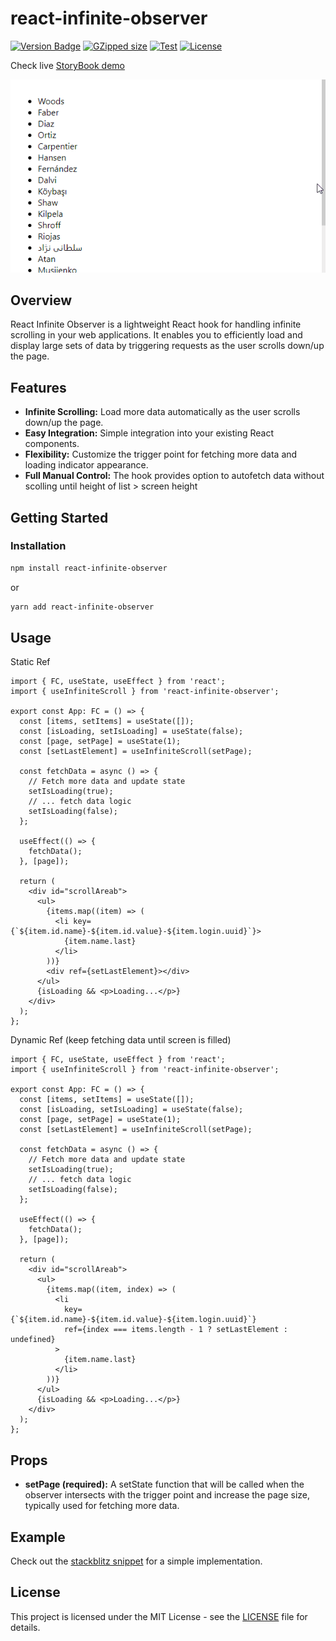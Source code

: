 # react-infinite-observer

[![Version Badge][npm-version-svg]][package-url]
[![GZipped size][npm-minzip-svg]][bundlephobia-url]
[![Test][test-image]][test-url]
[![License][license-image]][license-url]

Check live [StoryBook demo](https://tasin5541.github.io/react-infinite-observer/)

![React Infinite Observer](https://raw.githubusercontent.com/Tasin5541/react-infinite-observer/main/demo/demo.gif)

## Overview

React Infinite Observer is a lightweight React hook for handling infinite scrolling in your web applications. It enables you to efficiently load and display large sets of data by triggering requests as the user scrolls down/up the page.

## Features

- **Infinite Scrolling:** Load more data automatically as the user scrolls down/up the page.
- **Easy Integration:** Simple integration into your existing React components.
- **Flexibility:** Customize the trigger point for fetching more data and loading indicator appearance.
- **Full Manual Control:** The hook provides option to autofetch data without scolling until height of list > screen height

## Getting Started

### Installation

```bash
npm install react-infinite-observer
```

or

```bash
yarn add react-infinite-observer
```

## Usage

Static Ref

```tsx
import { FC, useState, useEffect } from 'react';
import { useInfiniteScroll } from 'react-infinite-observer';

export const App: FC = () => {
  const [items, setItems] = useState([]);
  const [isLoading, setIsLoading] = useState(false);
  const [page, setPage] = useState(1);
  const [setLastElement] = useInfiniteScroll(setPage);

  const fetchData = async () => {
    // Fetch more data and update state
    setIsLoading(true);
    // ... fetch data logic
    setIsLoading(false);
  };

  useEffect(() => {
    fetchData();
  }, [page]);

  return (
    <div id="scrollAreab">
      <ul>
        {items.map((item) => (
          <li key={`${item.id.name}-${item.id.value}-${item.login.uuid}`}>
            {item.name.last}
          </li>
        ))}
        <div ref={setLastElement}></div>
      </ul>
      {isLoading && <p>Loading...</p>}
    </div>
  );
};
```

Dynamic Ref (keep fetching data until screen is filled)

```tsx
import { FC, useState, useEffect } from 'react';
import { useInfiniteScroll } from 'react-infinite-observer';

export const App: FC = () => {
  const [items, setItems] = useState([]);
  const [isLoading, setIsLoading] = useState(false);
  const [page, setPage] = useState(1);
  const [setLastElement] = useInfiniteScroll(setPage);

  const fetchData = async () => {
    // Fetch more data and update state
    setIsLoading(true);
    // ... fetch data logic
    setIsLoading(false);
  };

  useEffect(() => {
    fetchData();
  }, [page]);

  return (
    <div id="scrollAreab">
      <ul>
        {items.map((item, index) => (
          <li
            key={`${item.id.name}-${item.id.value}-${item.login.uuid}`}
            ref={index === items.length - 1 ? setLastElement : undefined}
          >
            {item.name.last}
          </li>
        ))}
      </ul>
      {isLoading && <p>Loading...</p>}
    </div>
  );
};
```

## Props

- **setPage (required):** A setState function that will be called when the observer intersects with the trigger point and increase the page size, typically used for fetching more data.

## Example

Check out the [stackblitz snippet](https://stackblitz.com/edit/stackblitz-starters-plpsiy?file=src%2FApp.tsx) for a simple implementation.

## License

This project is licensed under the MIT License - see the [LICENSE](https://github.com/Tasin5541/react-infinite-observer/blob/main/LICENSE) file for details.

[package-url]: https://www.npmjs.com/package/react-infinite-observer
[npm-version-svg]: https://img.shields.io/npm/v/react-infinite-observer.svg
[npm-minzip-svg]: https://img.shields.io/bundlephobia/minzip/react-infinite-observer.svg
[bundlephobia-url]: https://bundlephobia.com/result?p=react-infinite-observer
[license-image]: https://img.shields.io/npm/l/react-infinite-observer.svg
[license-url]: LICENSE
[test-image]: https://github.com/Tasin5541/react-infinite-observer/workflows/Test/badge.svg
[test-url]: https://github.com/Tasin5541/react-infinite-observer/actions?query=workflow%3ATest
